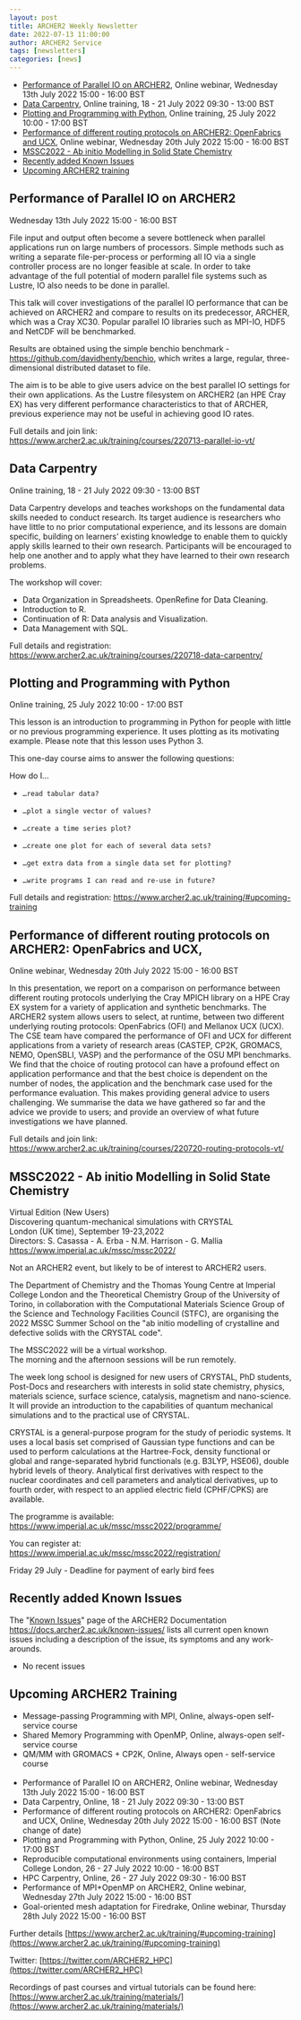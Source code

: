 ```yaml
---
layout: post
title: ARCHER2 Weekly Newsletter
date: 2022-07-13 11:00:00
author: ARCHER2 Service
tags: [newsletters] 
categories: [news]
---
```


- [Performance of Parallel IO on ARCHER2](#performance-of-parallel-io-on-archer2), Online webinar, Wednesday 13th July 2022 15:00 - 16:00 BST 
- [Data Carpentry](#data-carpentry), Online training,  18 - 21 July 2022 09:30 - 13:00 BST
- [Plotting and Programming with Python](#plotting-and-programming-with-python), Online training, 25 July 2022 10:00 - 17:00 BST
- [Performance of different routing protocols on ARCHER2: OpenFabrics and UCX](#performance-of-different-routing-protocols-on-archer2-openfabrics-and-ucx), Online webinar, Wednesday 20th July 2022 15:00 - 16:00 BST 
- [MSSC2022 - Ab initio Modelling in Solid State Chemistry](#mssc2022---ab-initio-modelling-in-solid-state-chemistry)
- [Recently added Known Issues](#recently-added-known-issues)
- [Upcoming ARCHER2 training](#upcoming-archer2-training)

<!--more-->
 
 
## Performance of Parallel IO on ARCHER2

Wednesday 13th July 2022 15:00 - 16:00 BST

File input and output often become a severe bottleneck when parallel applications run on large numbers of processors. Simple methods such as writing a separate file-per-process or performing all IO via a single controller process are no longer feasible at scale. In order to take advantage of the full potential of modern parallel file systems such as Lustre, IO also needs to be done in parallel.

This talk will cover investigations of the parallel IO performance that can be achieved on ARCHER2 and compare to results on its predecessor, ARCHER, which was a Cray XC30. Popular parallel IO libraries such as MPI-IO, HDF5 and NetCDF will be benchmarked.

Results are obtained using the simple benchio benchmark - <https://github.com/davidhenty/benchio>, which writes a large, regular, three-dimensional distributed dataset to file.

The aim is to be able to give users advice on the best parallel IO settings for their own applications. As the Lustre filesystem on ARCHER2 (an HPE Cray EX) has very different performance characteristics to that of ARCHER, previous experience may not be useful in achieving good IO rates.

Full details and join link: <https://www.archer2.ac.uk/training/courses/220713-parallel-io-vt/>


## Data Carpentry

Online training,  18 - 21 July 2022 09:30 - 13:00 BST

Data Carpentry develops and teaches workshops on the fundamental data skills needed to conduct research. Its target audience is researchers who have little to no prior computational experience, and its lessons are domain specific, building on learners’ existing knowledge to enable them to quickly apply skills learned to their own research. Participants will be encouraged to help one another and to apply what they have learned to their own research problems.

The workshop will cover:
- Data Organization in Spreadsheets. OpenRefine for Data Cleaning.
- Introduction to R.
- Continuation of R: Data analysis and Visualization.
- Data Management with SQL.

Full details and registration: <https://www.archer2.ac.uk/training/courses/220718-data-carpentry/>


## Plotting and Programming with Python

Online training,  25 July 2022 10:00 - 17:00 BST

This lesson is an introduction to programming in Python for people with little or no previous programming experience. It uses plotting as its motivating example. Please note that this lesson uses Python 3.

This one-day course aims to answer the following questions:

How do I…

-     …read tabular data?
-     …plot a single vector of values?
-     …create a time series plot?
-     …create one plot for each of several data sets?
-     …get extra data from a single data set for plotting?
-     …write programs I can read and re-use in future?

Full details and registration: <https://www.archer2.ac.uk/training/#upcoming-training>


## Performance of different routing protocols on ARCHER2: OpenFabrics and UCX, 

Online webinar, Wednesday 20th July 2022 15:00 - 16:00 BST

In this presentation, we report on a comparison on performance between different routing protocols underlying the Cray MPICH library on a HPE Cray EX system for a variety of application and synthetic benchmarks. The ARCHER2 system allows users to select, at runtime, between two different underlying routing protocols: OpenFabrics (OFI) and Mellanox UCX (UCX). The CSE team have compared the performance of OFI and UCX for different applications from a variety of research areas (CASTEP, CP2K, GROMACS, NEMO, OpenSBLI, VASP) and the performance of the OSU MPI benchmarks. We find that the choice of routing protocol can have a profound effect on application performance and that the best choice is dependent on the number of nodes, the application and the benchmark case used for the performance evaluation. This makes providing general advice to users challenging. We summarise the data we have gathered so far and the advice we provide to users; and provide an overview of what future investigations we have planned.

Full details and join link: <https://www.archer2.ac.uk/training/courses/220720-routing-protocols-vt/>


## MSSC2022 - Ab initio Modelling in Solid State Chemistry

Virtual Edition (New Users)<br>
Discovering quantum-mechanical simulations with CRYSTAL<br>
London (UK time), September 19-23,2022<br>
Directors: S. Casassa - A. Erba - N.M. Harrison - G. Mallia
<https://www.imperial.ac.uk/mssc/mssc2022/>

Not an ARCHER2 event, but likely to be of interest to ARCHER2 users.

The Department of Chemistry and the Thomas Young Centre at Imperial College London and the Theoretical Chemistry Group of the University of Torino, in collaboration with the Computational Materials Science Group of the Science and Technology Facilities Council (STFC), are organising the 2022 MSSC Summer School on the "ab initio modelling of crystalline and defective solids with the CRYSTAL code".


The MSSC2022 will be a virtual workshop.<br>
The morning and the afternoon sessions will be run remotely.

The week long school is designed for new users of CRYSTAL, PhD students, Post-Docs and researchers with interests in solid state chemistry, physics, materials science, surface science, catalysis, magnetism and nano-science. It will provide an introduction to the capabilities of quantum mechanical simulations and to the practical use of CRYSTAL.

CRYSTAL is a general-purpose program for the study of periodic systems.
It uses a local basis set comprised of Gaussian type functions and can be used to perform calculations at the Hartree-Fock, density functional or global and range-separated hybrid functionals (e.g. B3LYP, HSE06), double hybrid levels of theory.
Analytical first derivatives with respect to the nuclear coordinates and cell parameters and analytical derivatives, up to fourth order, with respect to an applied electric field (CPHF/CPKS) are available.

The programme is available:
<https://www.imperial.ac.uk/mssc/mssc2022/programme/>

You can register at:
<https://www.imperial.ac.uk/mssc/mssc2022/registration/>

Friday 29 July - Deadline for payment of early bird fees 



## Recently added Known Issues
 
The "[Known Issues](https://docs.archer2.ac.uk/known-issues/)" page of the ARCHER2 Documentation
<https://docs.archer2.ac.uk/known-issues/>
lists all current open known issues including a description of the issue, its symptoms and any work-arounds.

- No recent issues


## Upcoming ARCHER2 Training

- Message-passing Programming with MPI, Online, always-open self-service course
- Shared Memory Programming with OpenMP, Online, always-open self-service course
- QM/MM with GROMACS + CP2K, Online, Always open - self-service course <br><br>
- Performance of Parallel IO on ARCHER2, Online  webinar, Wednesday 13th July 2022 15:00 - 16:00 BST 
- Data Carpentry, Online, 18 - 21 July 2022 09:30 - 13:00 BST
- Performance of different routing protocols on ARCHER2: OpenFabrics and UCX, Online, Wednesday 20th July 2022 15:00 - 16:00 BST (Note change of date)
- Plotting and Programming with Python, Online, 25 July 2022 10:00 - 17:00 BST
- Reproducible computational environments using containers, Imperial College London, 26 - 27 July 2022 10:00 - 16:00 BST
- HPC Carpentry, Online, 26 - 27 July 2022 09:30 - 16:00 BST
- Performance of MPI+OpenMP on ARCHER2, Online webinar, Wednesday 27th July 2022 15:00 - 16:00 BST
- Goal-oriented mesh adaptation for Firedrake, Online webinar, Thursday 28th July 2022 15:00 - 16:00 BST 



Further details [https://www.archer2.ac.uk/training/#upcoming-training](https://www.archer2.ac.uk/training/#upcoming-training)


Twitter: [https://twitter.com/ARCHER2_HPC](https://twitter.com/ARCHER2_HPC)

Recordings of past courses and virtual tutorials can be found here: [https://www.archer2.ac.uk/training/materials/](https://www.archer2.ac.uk/training/materials/)

